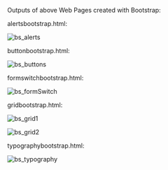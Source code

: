Outputs of above Web Pages created with Bootstrap:

alertsbootstrap.html:

![bs_alerts](https://user-images.githubusercontent.com/60461421/202441182-b9b12298-ffca-4f42-9c06-8ee6c279340c.png)

buttonbootstrap.html:

![bs_buttons](https://user-images.githubusercontent.com/60461421/202436793-a6e14915-f279-4d14-ab4b-cf280e1f0d89.png)

formswitchbootstrap.html:

![bs_formSwitch](https://user-images.githubusercontent.com/60461421/202492259-89abf166-d50e-4aa4-a347-b8f7496d0474.png)

gridbootstrap.html:

![bs_grid1](https://user-images.githubusercontent.com/60461421/202489335-f06e0f09-e8dc-4e3d-9dba-b3fd7ee4d674.png)

![bs_grid2](https://user-images.githubusercontent.com/60461421/202489367-1e645799-3178-4fe8-83ee-2f2485b8426d.png)

typographybootstrap.html:

![bs_typography](https://user-images.githubusercontent.com/60461421/202444504-b7c520b4-f263-476c-8378-ad8ce9940632.png)




